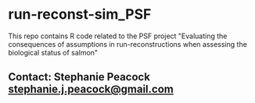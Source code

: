 # run-reconst-sim_PSF

This repo contains R code related to the PSF project "Evaluating the consequences of assumptions in run-reconstructions 
when assessing the biological status of salmon"

## Contact: Stephanie Peacock <stephanie.j.peacock@gmail.com>